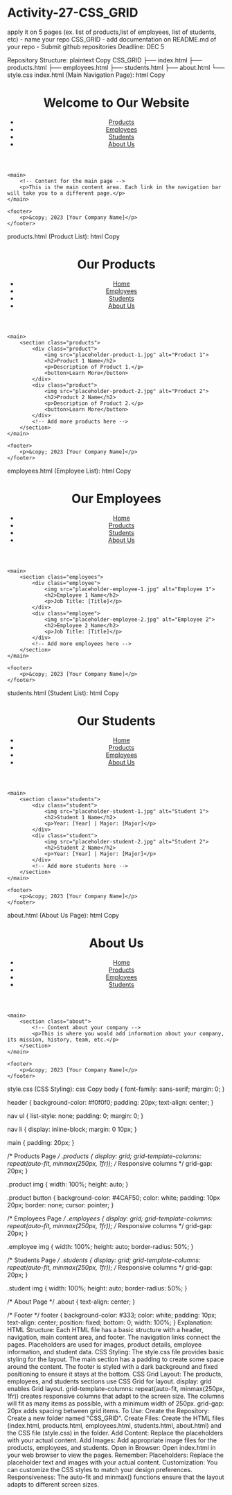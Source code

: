 # Activity-27-CSS_GRID
apply it on 5 pages (ex. list of products,list of employees, list of students, etc) - name your repo CSS_GRID - add documentation on README.md of your repo - Submit github repositories
Deadline: DEC 5

Repository Structure:
plaintext
Copy
CSS_GRID
├── index.html
├── products.html
├── employees.html
├── students.html
├── about.html
└── style.css
index.html (Main Navigation Page):
html
Copy
<!DOCTYPE html>
<html lang="en">
<head>
    <meta charset="UTF-8">
    <meta name="viewport" content="width=device-width, initial-scale=1.0">
    <title>CSS Grid Examples</title>
    <link rel="stylesheet" href="style.css">
</head>
<body>
    <header>
        <h1>Welcome to Our Website</h1>
        <nav>
            <ul>
                <li><a href="products.html">Products</a></li>
                <li><a href="employees.html">Employees</a></li>
                <li><a href="students.html">Students</a></li>
                <li><a href="about.html">About Us</a></li>
            </ul>
        </nav>
    </header>

    <main>
        <!-- Content for the main page -->
        <p>This is the main content area. Each link in the navigation bar will take you to a different page.</p>
    </main>

    <footer>
        <p>&copy; 2023 [Your Company Name]</p>
    </footer>
</body>
</html>


products.html (Product List):
html
Copy
<!DOCTYPE html>
<html lang="en">
<head>
    <meta charset="UTF-8">
    <meta name="viewport" content="width=device-width, initial-scale=1.0">
    <title>Our Products</title>
    <link rel="stylesheet" href="style.css">
</head>
<body>
    <header>
        <h1>Our Products</h1>
        <nav>
            <ul>
                <li><a href="index.html">Home</a></li>
                <li><a href="employees.html">Employees</a></li>
                <li><a href="students.html">Students</a></li>
                <li><a href="about.html">About Us</a></li>
            </ul>
        </nav>
    </header>

    <main>
        <section class="products">
            <div class="product">
                <img src="placeholder-product-1.jpg" alt="Product 1">
                <h2>Product 1 Name</h2>
                <p>Description of Product 1.</p>
                <button>Learn More</button>
            </div>
            <div class="product">
                <img src="placeholder-product-2.jpg" alt="Product 2">
                <h2>Product 2 Name</h2>
                <p>Description of Product 2.</p>
                <button>Learn More</button>
            </div>
            <!-- Add more products here -->
        </section>
    </main>

    <footer>
        <p>&copy; 2023 [Your Company Name]</p>
    </footer>
</body>
</html>
employees.html (Employee List):
html
Copy
<!DOCTYPE html>
<html lang="en">
<head>
    <meta charset="UTF-8">
    <meta name="viewport" content="width=device-width, initial-scale=1.0">
    <title>Our Employees</title>
    <link rel="stylesheet" href="style.css">
</head>
<body>
    <header>
        <h1>Our Employees</h1>
        <nav>
            <ul>
                <li><a href="index.html">Home</a></li>
                <li><a href="products.html">Products</a></li>
                <li><a href="students.html">Students</a></li>
                <li><a href="about.html">About Us</a></li>
            </ul>
        </nav>
    </header>

    <main>
        <section class="employees">
            <div class="employee">
                <img src="placeholder-employee-1.jpg" alt="Employee 1">
                <h2>Employee 1 Name</h2>
                <p>Job Title: [Title]</p>
            </div>
            <div class="employee">
                <img src="placeholder-employee-2.jpg" alt="Employee 2">
                <h2>Employee 2 Name</h2>
                <p>Job Title: [Title]</p>
            </div>
            <!-- Add more employees here -->
        </section>
    </main>

    <footer>
        <p>&copy; 2023 [Your Company Name]</p>
    </footer>
</body>
</html>
students.html (Student List):
html
Copy
<!DOCTYPE html>
<html lang="en">
<head>
    <meta charset="UTF-8">
    <meta name="viewport" content="width=device-width, initial-scale=1.0">
    <title>Our Students</title>
    <link rel="stylesheet" href="style.css">
</head>
<body>
    <header>
        <h1>Our Students</h1>
        <nav>
            <ul>
                <li><a href="index.html">Home</a></li>
                <li><a href="products.html">Products</a></li>
                <li><a href="employees.html">Employees</a></li>
                <li><a href="about.html">About Us</a></li>
            </ul>
        </nav>
    </header>

    <main>
        <section class="students">
            <div class="student">
                <img src="placeholder-student-1.jpg" alt="Student 1">
                <h2>Student 1 Name</h2>
                <p>Year: [Year] | Major: [Major]</p>
            </div>
            <div class="student">
                <img src="placeholder-student-2.jpg" alt="Student 2">
                <h2>Student 2 Name</h2>
                <p>Year: [Year] | Major: [Major]</p>
            </div>
            <!-- Add more students here -->
        </section>
    </main>

    <footer>
        <p>&copy; 2023 [Your Company Name]</p>
    </footer>
</body>
</html>
about.html (About Us Page):
html
Copy
<!DOCTYPE html>
<html lang="en">
<head>
    <meta charset="UTF-8">
    <meta name="viewport" content="width=device-width, initial-scale=1.0">
    <title>About Us</title>
    <link rel="stylesheet" href="style.css">
</head>
<body>
    <header>
        <h1>About Us</h1>
        <nav>
            <ul>
                <li><a href="index.html">Home</a></li>
                <li><a href="products.html">Products</a></li>
                <li><a href="employees.html">Employees</a></li>
                <li><a href="students.html">Students</a></li>
            </ul>
        </nav>
    </header>

    <main>
        <section class="about">
            <!-- Content about your company -->
            <p>This is where you would add information about your company, its mission, history, team, etc.</p>
        </section>
    </main>

    <footer>
        <p>&copy; 2023 [Your Company Name]</p>
    </footer>
</body>
</html>
style.css (CSS Styling):
css
Copy
body {
    font-family: sans-serif;
    margin: 0;
}

header {
    background-color: #f0f0f0;
    padding: 20px;
    text-align: center;
}

nav ul {
    list-style: none;
    padding: 0;
    margin: 0;
}

nav li {
    display: inline-block;
    margin: 0 10px;
}

main {
    padding: 20px;
}

/* Products Page */
.products {
    display: grid;
    grid-template-columns: repeat(auto-fit, minmax(250px, 1fr)); /* Responsive columns */
    grid-gap: 20px;
}

.product img {
    width: 100%;
    height: auto;
}

.product button {
    background-color: #4CAF50;
    color: white;
    padding: 10px 20px;
    border: none;
    cursor: pointer;
}

/* Employees Page */
.employees {
    display: grid;
    grid-template-columns: repeat(auto-fit, minmax(250px, 1fr)); /* Responsive columns */
    grid-gap: 20px;
}

.employee img {
    width: 100%;
    height: auto;
    border-radius: 50%;
}

/* Students Page */
.students {
    display: grid;
    grid-template-columns: repeat(auto-fit, minmax(250px, 1fr)); /* Responsive columns */
    grid-gap: 20px;
}

.student img {
    width: 100%;
    height: auto;
    border-radius: 50%;
}

/* About Page */
.about {
    text-align: center;
}

/* Footer */
footer {
    background-color: #333;
    color: white;
    padding: 10px;
    text-align: center;
    position: fixed;
    bottom: 0;
    width: 100%;
}
Explanation:
HTML Structure:
Each HTML file has a basic structure with a header, navigation, main content area, and footer.
The navigation links connect the pages.
Placeholders are used for images, product details, employee information, and student data.
CSS Styling:
The style.css file provides basic styling for the layout.
The main section has a padding to create some space around the content.
The footer is styled with a dark background and fixed positioning to ensure it stays at the bottom.
CSS Grid Layout:
The products, employees, and students sections use CSS Grid for layout.
display: grid enables Grid layout.
grid-template-columns: repeat(auto-fit, minmax(250px, 1fr)) creates responsive columns that adapt to the screen size. The columns will fit as many items as possible, with a minimum width of 250px.
grid-gap: 20px adds spacing between grid items.
To Use:
Create the Repository: Create a new folder named "CSS_GRID".
Create Files: Create the HTML files (index.html, products.html, employees.html, students.html, about.html) and the CSS file (style.css) in the folder.
Add Content: Replace the placeholders with your actual content.
Add Images: Add appropriate image files for the products, employees, and students.
Open in Browser: Open index.html in your web browser to view the pages.
Remember:
Placeholders: Replace the placeholder text and images with your actual content.
Customization: You can customize the CSS styles to match your design preferences.
Responsiveness: The auto-fit and minmax() functions ensure that the layout adapts to different screen sizes.
